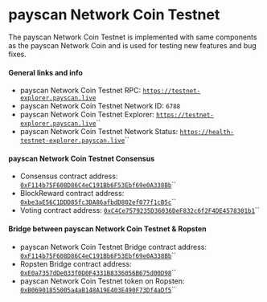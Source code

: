 # payscan Network Coin Testnet

The payscan Network Coin Testnet is implemented with same components as the payscan Network Coin and is used for testing new features and bug fixes.

#### General links and info

* payscan Network Coin Testnet RPC: [`https://testnet-explorer.payscan.live`](https://testnet-explorer.payscan.live)
* payscan Network Coin Testnet Network ID: `6788`
* payscan Network Coin Testnet Explorer: [`https://testnet-explorer.payscan.live`](https://testnet-explorer.payscan.live)\`\`
* payscan Network Coin Testnet Network Status: [`https://health-testnet-explorer.payscan.live`](https://health-testnet-explorer.payscan.live)\`\`

#### payscan Network Coin Testnet Consensus

* Consensus contract address: [`0xF114b75F608D86C4eC191Bb6F53Ebf69e0A338Bb`](https://testnet-explorer.payscan.live/address/0xedb1505b953021366d39e02651a7a3ae7f35b13e)\`\`
* BlockReward contract address: [`0xbe3aE56C1DDD85fc3DA86afbdD802ef077f1cB5c`](https://testnet-explorer.payscan.live/address/0xd14532e55b7d8c81e6b887334eed47464eb6471c)\`\`
* Voting contract address: [`0xC4Ce7579235D36036DeF832c6f2F4DE4578301b1`](https://testnet-explorer.payscan.live/address/0xC4Ce7579235D36036DeF832c6f2F4DE4578301b1)\`\`

#### Bridge between payscan Network Coin Testnet & Ropsten

* payscan Network Coin Testnet Bridge contract address: [`0xF114b75F608D86C4eC191Bb6F53Ebf69e0A338Bb`](https://testnet-explorer.payscan.live/address/0xF114b75F608D86C4eC191Bb6F53Ebf69e0A338Bb)\`\`
* Ropsten Bridge contract address: [`0xE0a7357dDe033f0D0F4331B8336056B675d00D98`](https://ropsten.etherscan.live/address/0xe0a7357dde033f0d0f4331b8336056b675d00d98)\`\`
* payscan Network Coin Testnet token on Ropsten: [`0xB06901855005a4aB148A19E403E490F73Df4aDf5`](https://ropsten.etherscan.live/token/0xb06901855005a4ab148a19e403e490f73df4adf5)\`\`

